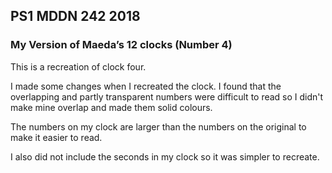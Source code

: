 ## PS1 MDDN 242 2018

### My Version of Maeda’s 12 clocks (Number 4)


This is a recreation of clock four.

I made some changes when I recreated the clock. I found that the overlapping and partly transparent numbers were difficult to read so I didn't make mine overlap and made them solid colours.

The numbers on my clock are larger than the numbers on the original to make it easier to read.
 
I also did not include the seconds in my clock so it was simpler to recreate.
